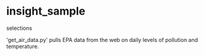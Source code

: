 # insight_sample
selections


'get_air_data.py' pulls EPA data from the web on daily levels of pollution and temperature. 
